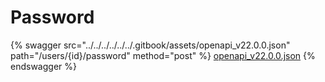 # Password

{% swagger src="../../../../../../.gitbook/assets/openapi_v22.0.0.json" path="/users/{id}/password" method="post" %}
[openapi_v22.0.0.json](../../../../../../.gitbook/assets/openapi_v22.0.0.json)
{% endswagger %}
